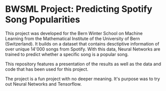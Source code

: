 # BWSML Project: Predicting **Spotify** Song Popularities

This project was developed for the Bern Winter School on Machine Learning from the Mathematical Institute of the University of Bern (Switzerland). It builds on a dataset that contains desctiptive information of over unique 14'000 songs from Spotify. With this data, Neural Networks are trained to predict whether a specific song is a popular song.

This repository features a presentation of the results as well as the data and code that has been used for this project. 

The project is a fun project with no deeper meaning. It's purpose was to try out Neural Networks and Tensorflow.

